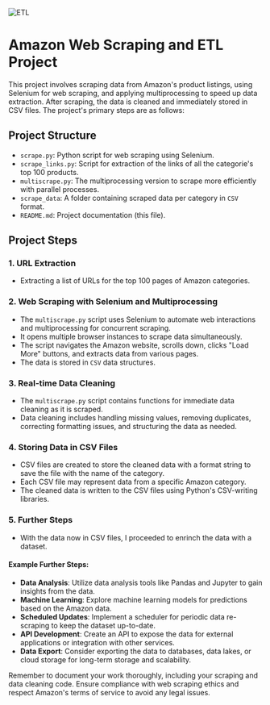 ![ETL](https://www.infobelpro.com/hs-fs/hubfs/ETL.png?width=840&height=420&name=ETL.png)

# Amazon Web Scraping and ETL Project

This project involves scraping data from Amazon's product listings, using Selenium for web scraping, and applying multiprocessing to speed up data extraction. After scraping, the data is cleaned and immediately stored in CSV files. The project's primary steps are as follows:

## Project Structure

- `scrape.py`: Python script for web scraping using Selenium.
- `scrape_links.py`: Script for extraction of the links of all the categorie's top 100 products.
- `multiscrape.py`: The multiprocessing version to scrape more efficiently with parallel processes.
- `scrape_data`: A folder containing scraped data per category in `CSV` format.
- `README.md`: Project documentation (this file).


## Project Steps

### 1. URL Extraction

- Extracting a list of URLs for the top 100 pages of Amazon categories.

### 2. Web Scraping with Selenium and Multiprocessing

- The `multiscrape.py` script uses Selenium to automate web interactions and multiprocessing for concurrent scraping.
- It opens multiple browser instances to scrape data simultaneously.
- The script navigates the Amazon website, scrolls down, clicks "Load More" buttons, and extracts data from various pages.
- The data is stored in `CSV` data structures.

### 3. Real-time Data Cleaning

- The `multiscrape.py` script contains functions for immediate data cleaning as it is scraped.
- Data cleaning includes handling missing values, removing duplicates, correcting formatting issues, and structuring the data as needed.

### 4. Storing Data in CSV Files

- CSV files are created to store the cleaned data with a format string to save the file with the name of the category.
- Each CSV file may represent data from a specific Amazon category.
- The cleaned data is written to the CSV files using Python's CSV-writing libraries.

### 5. Further Steps

- With the data now in CSV files, I proceeded to enrinch the data with a dataset.

#### Example Further Steps:

- **Data Analysis**: Utilize data analysis tools like Pandas and Jupyter to gain insights from the data.
- **Machine Learning**: Explore machine learning models for predictions based on the Amazon data.
- **Scheduled Updates**: Implement a scheduler for periodic data re-scraping to keep the dataset up-to-date.
- **API Development**: Create an API to expose the data for external applications or integration with other services.
- **Data Export**: Consider exporting the data to databases, data lakes, or cloud storage for long-term storage and scalability.

Remember to document your work thoroughly, including your scraping and data cleaning code. Ensure compliance with web scraping ethics and respect Amazon's terms of service to avoid any legal issues.
